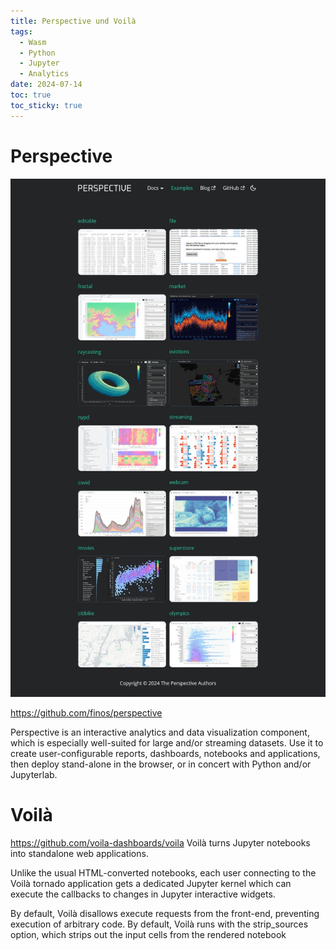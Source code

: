 ```yaml
---
title: Perspective und Voilà
tags:
  - Wasm
  - Python
  - Jupyter
  - Analytics
date: 2024-07-14
toc: true
toc_sticky: true
---
```


# Perspective
![](../_asset/image/2024-07-14-perspective-1734436974842.jpeg)


https://github.com/finos/perspective

Perspective is an interactive analytics and data visualization component, which is especially well-suited for large and/or streaming datasets. Use it to create user-configurable reports, dashboards, notebooks and applications, then deploy stand-alone in the browser, or in concert with Python and/or Jupyterlab.
# Voilà

https://github.com/voila-dashboards/voila
Voilà turns Jupyter notebooks into standalone web applications.

Unlike the usual HTML-converted notebooks, each user connecting to the Voilà tornado application gets a dedicated Jupyter kernel which can execute the callbacks to changes in Jupyter interactive widgets.

By default, Voilà disallows execute requests from the front-end, preventing execution of arbitrary code.
By default, Voilà runs with the strip_sources option, which strips out the input cells from the rendered notebook